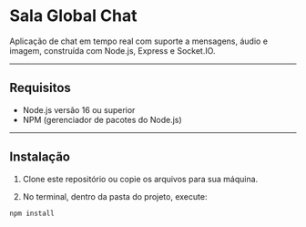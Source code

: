 # Sala Global Chat

Aplicação de chat em tempo real com suporte a mensagens, áudio e imagem, construída com Node.js, Express e Socket.IO.

---

## Requisitos

- Node.js versão 16 ou superior
- NPM (gerenciador de pacotes do Node.js)

---

## Instalação

1. Clone este repositório ou copie os arquivos para sua máquina.

2. No terminal, dentro da pasta do projeto, execute:

```bash
npm install
